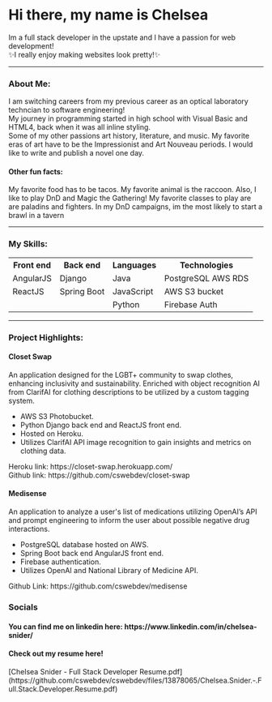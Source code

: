 <div>
<h1>
  Hi there, my name is Chelsea
</h1> 
  Im a full stack developer in the upstate and I have a passion for web development! 
   <br>
  ✨I really enjoy making websites look pretty!✨
</div>
<hr>
<h3>About Me:</h3>

<p>
   I am switching careers from my previous career as an optical laboratory techncian to software engineering! 
  <br>
 My journey in programming started in high school with Visual Basic and HTML4, back when it was all inline styling.
  <br>
  Some of my other passions art history, literature, and music. My favorite eras of art have to be the Impressionist and Art Nouveau periods. I would like to write and publish a novel one day.
  <br>
  
<p>
  <h4>
  Other fun facts:
  </h4>
  My favorite food has to be tacos. My favorite animal is the raccoon. Also, I like to play DnD and Magic the Gathering! My favorite classes to play are are paladins and fighters. In my DnD campaigns, im the most likely to start a brawl in a tavern  
</p>
 
</p>
<hr>
<h3>My Skills:</h3>
<table>
  <tr>
    <th>Front end</th>
    <th>Back end</th>
    <th>Languages</th>
    <th>Technologies</th>
  </tr>
  <tr>
    <td>AngularJS</td>
    <td>Django</td>
    <td>Java</td>
    <td>PostgreSQL AWS RDS</td>
  </tr>
  <tr>
    <td>ReactJS</td>
    <td>Spring Boot</td>
    <td>JavaScript</td>
    <td>AWS S3 bucket</td>
  </tr>
  <tr>
  <td></td>
  <td></td>
  <td>Python</td>
  <td>Firebase Auth</td>
</tr>
</table>
<hr>
<p>
<h3>Project Highlights:</h3>
  <h4>Closet Swap</h4>
  <p>
    An application designed for the LGBT+ community to swap clothes, enhancing inclusivity and sustainability. Enriched with object recognition AI from ClarifAI for clothing descriptions to be utilized by a custom tagging system. 
    <ul>
      <li>
        AWS S3 Photobucket.
      </li>
      <li>
        Python Django back end and ReactJS front end.
      </li>
      <li>
      Hosted on Heroku.
      </li>
      <li>
        Utilizes ClarifAI API image recognition to gain insights and metrics on clothing data.
      </li>
    </ul>
  Heroku link: https://closet-swap.herokuapp.com/
  <br>
  Github link: https://github.com/cswebdev/closet-swap
</p>
  <p>  
  <h4>Medisense</h4>
    <p>
      An application to analyze a user's list of medications utilizing OpenAI’s API and prompt engineering to inform the user about possible negative drug interactions.
      <ul>
        <li>
          PostgreSQL database hosted on AWS.
        </li>
         <li>
          Spring Boot back end AngularJS front end.
        </li>
        <li>
          Firebase authentication.
        </li>
        <li>
          Utilizes OpenAI and National Library of Medicine API.
        </li>
      </ul>
      Github Link: https://github.com/cswebdev/medisense
    </p>
  </p>
</p>
<h3>Socials</h3>
<h4>You can find me on linkedin here: https://www.linkedin.com/in/chelsea-snider/</h4>
<h4>Check out my resume here!</h4>
[Chelsea Snider - Full Stack Developer Resume.pdf](https://github.com/cswebdev/cswebdev/files/13878065/Chelsea.Snider.-.Full.Stack.Developer.Resume.pdf)

